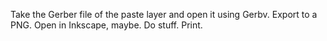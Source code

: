 Take the Gerber file of the paste layer and open it using Gerbv. Export to a PNG. Open in Inkscape, maybe. Do stuff. Print.